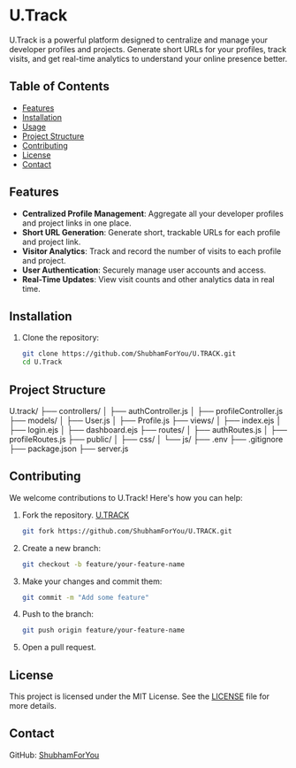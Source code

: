 # U.Track

U.Track is a powerful platform designed to centralize and manage your developer profiles and projects. Generate short URLs for your profiles, track visits, and get real-time analytics to understand your online presence better.

## Table of Contents

- [Features](#features)
- [Installation](#installation)
- [Usage](#usage)
- [Project Structure](#project-structure)
- [Contributing](#contributing)
- [License](#license)
- [Contact](#contact)

## Features

- **Centralized Profile Management**: Aggregate all your developer profiles and project links in one place.
- **Short URL Generation**: Generate short, trackable URLs for each profile and project link.
- **Visitor Analytics**: Track and record the number of visits to each profile and project.
- **User Authentication**: Securely manage user accounts and access.
- **Real-Time Updates**: View visit counts and other analytics data in real time.

## Installation

1. Clone the repository:
   ```bash
   git clone https://github.com/ShubhamForYou/U.TRACK.git
   cd U.Track
## Project Structure 
   U.track/
      ├── controllers/
      │   ├── authController.js
      │   ├── profileController.js
      ├── models/
      │   ├── User.js
      │   ├── Profile.js
      ├── views/
      │   ├── index.ejs
      │   ├── login.ejs
      │   ├── dashboard.ejs
      ├── routes/
      │   ├── authRoutes.js
      │   ├── profileRoutes.js
      ├── public/
      │   ├── css/
      │   └── js/
      ├── .env
      ├── .gitignore
      ├── package.json
      ├── server.js

## Contributing

We welcome contributions to U.Track! Here's how you can help:

1. Fork the repository.
   [U.TRACK](https://github.com/ShubhamForYou/U.TRACK.git)
   ```bash
   git fork https://github.com/ShubhamForYou/U.TRACK.git
   
3. Create a new branch:
   ```bash
   git checkout -b feature/your-feature-name
4. Make your changes and commit them:
   ```bash
   git commit -m "Add some feature"
5. Push to the branch:
   ```bash
   git push origin feature/your-feature-name
6. Open a pull request.

## License
This project is licensed under the MIT License. See the [LICENSE](https://github.com/ShubhamForYou/U.TRACK/blob/main/LICENSE?form=MG0AV3) file for more details.

## Contact 

GitHub: [ShubhamForYou](https://github.com/ShubhamForYou)
